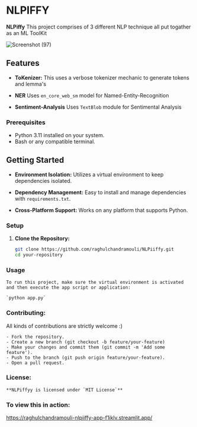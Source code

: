 # NLPIFFY

**NLPiffy** This project comprises of 3 different NLP technique all put togather as an ML ToolKit


![Screenshot (97)](https://github.com/user-attachments/assets/db34e484-bc18-40a7-8005-539b4c86d33d)

## Features

- **ToKenizer:** This uses a verbose tokenizer mechanic to generate tokens and lemma's

- **NER** Uses `en_core_web_sm` model for Named-Entity-Recognition

- **Sentiment-Analysis** Uses `TextBlob` module for Sentimental Analysis

### Prerequisites

- Python 3.11 installed on your system.
- Bash or any compatible terminal.

## Getting Started

- **Environment Isolation:** Utilizes a virtual environment to keep dependencies isolated.

- **Dependency Management:** Easy to install and manage dependencies with `requirements.txt`.

- **Cross-Platform Support:** Works on any platform that supports Python.

### Setup

1. **Clone the Repository:**

   ```bash
   git clone https://github.com/raghulchandramouli/NLPiiffy.git
   cd your-repository

### Usage

    To run this project, make sure the virtual environment is activated and then execute the app script or application:

    `python app.py`

### Contributing:

All kinds of contributions are strictly welcome :)

    - Fork the repository.
    - Create a new branch (git checkout -b feature/your-feature)
    - Make your changes and commit them (git commit -m 'Add some feature').
    - Push to the branch (git push origin feature/your-feature).
    - Open a pull request.

### License:

    **NLPiffyy is licensed under `MIT License`**

### To view this in action:
https://raghulchandramouli-nlpiiffy-app-f1iklv.streamlit.app/
